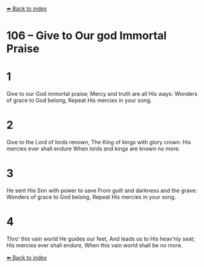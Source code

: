 [⬅️ Back to index](../README.md)

# 106 – Give to Our god Immortal Praise


# 1
Give to our God immortal praise;
Mercy and truth are all His ways:
Wonders of grace to God belong,
Repeat His mercies in your song.

# 2
Give to the Lord of lords renown,
The King of kings with glory crown:
His mercies ever shall endure
When lords and kings are known no more.

# 3
He sent His Son with power to save
From guilt and darkness and the grave:
Wonders of grace to God belong,
Repeat His mercies in your song.

# 4
Thro’ this vain world He guides our feet,
And leads us to His heav’nly seat;
His mercies ever shall endure,
When this vain world shall be no more.

[⬅️ Back to index](../README.md)
